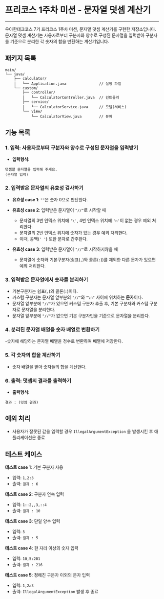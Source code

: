# 프리코스 1주차 미션 - 문자열 덧셈 계산기

---
우아한테크코스 7기 프리코스 1주차 미션, 문자열 덧셈 계산기를 구현한 저장소입니다.
문자열 덧셈 계산기는 사용자로부터 구분자와 양수로 구성된 문자열을 입력받아 구분자를 기준으로 분리한 각 숫자의 합을 반환하는 계산기입니다.

## 패키지 목록

```
main/
└── java/
    ├── calculator/
    │   └── Application.java               // 실행 파일
    └── custom/
        ├── controller/
        │   └── CalculatorController.java  // 컨트롤러
        ├── service/
        │   └── CalculatorService.java     // 모델(서비스)
        └── view/
            └── CalculatorView.java        // 뷰어
```

## 기능 목록

### 1. 입력: 사용자로부터 구분자와 양수로 구성된 문자열을 입력받기

- **입력형식**:

```입력형식
덧셈할 문자열을 입력해 주세요.
(문자열 입력)
```

### 2. 입력받은 문자열의 유효성 검사하기

- **유효성 case 1**: `""`은 숫자 0으로 판단한다.

- **유효성 case 2**: 입력받은 문자열이 `"//"`로 시작할 때
    - 문자열의 3번 인덱스 위치에 `'\'`, 4번 인덱스 위치에 `'n'`이 없는 경우 예외 처리한다.
    - 문자열의 2번 인덱스 위치에 숫자가 있는 경우 예외 처리한다.
    - 이때, 공백(`' '`) 또한 문자로 간주한다.

- **유효성 case 3**: 입력받은 문자열이 `"//"`로 시작하지않을 때
    - 문자열에 숫자와 기본구분자(쉼표(`,`)와 콜론(`:`))를 제외한 다른 문자가 있으면 예외 처리한다.

### 3. 입력받은 문자열에서 숫자를 분리하기

- 기본구분자는 쉼표(`,`)와 콜론(`:`)이다.
- 커스텀 구분자는 문자열 앞부분의 `"//"`와 `"\n"` 사이에 위치하는 **문자**이다.
- 문자열 앞부분에 `"//"`가 있으면 커스텀 구분자 추출 후, 기본 구분자와 커스텀 구분자로 문자열을 분리한다.
- 문자열 앞부분에 `"//"`가 없으면 기본 구분자만을 기준으로 문자열을 분리한다.

### 4. 분리된 문자열 배열을 숫자 배열로 변환하기

-숫자에 해당하는 문자열 배열을 정수로 변환하여 배열에 저장한다.

### 5. 각 숫자의 합을 계산하기

- 숫자 배열을 받아 숫자들의 합을 계산한다.

### 6. 출력: 덧셈의 결과를 출력하기

- **출력형식**:

```출력형식
결과 : (덧셈 결과)
```

## 예외 처리

- 사용자가 잘못된 값을 입력할 경우 `IllegalArgumentException` 을 발생시킨 후 애플리케이션은 종료

## 테스트 케이스

**테스트 case 1**: 기본 구분자 사용

- 입력: `1,2:3`
- 출력: `결과 : 6`

**테스트 case 2**: 구분자 연속 입력

- 입력: `1::2,,3,::4`
- 출력: `결과 : 10`

**테스트 case 3**: 단일 양수 입력

- 입력: `5`
- 출력: `결과 : 5`

**테스트 case 4**: 한 자리 이상의 숫자 입력

- 입력: `10,5:201`
- 출력: `결과 : 216`

**테스트 case 5**: 정해진 구분자 이외의 문자 입력

- 입력: `1,2a3`
- 출력: `IllegalArgumentException` 발생 후 종료